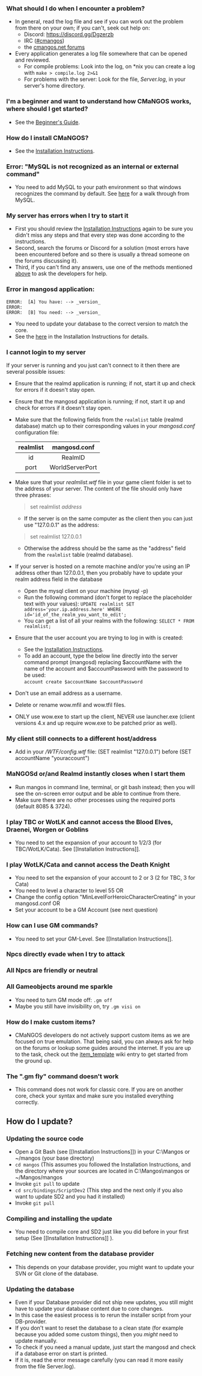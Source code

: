 ### What should I do when I encounter a problem?
* In general, read the log file and see if you can work out the problem from there on your own; if you can't, seek out help on:
  * Discord: https://discord.gg/Dgzerzb
  * IRC ([#cmangos](irc://irc.rizon.net/#cmangos))
  * the [cmangos.net forums](https://forum.cmangos.net/)
* Every application generates a log file somewhere that can be opened and reviewed.
  * For compile problems: Look into the log, on *nix you can create a log with `make > compile.log 2>&1`
  * For problems with the server: Look for the file, *Server.log*, in your server's home directory.

### I'm a beginner and want to understand how CMaNGOS works, where should I get started?
* See the [Beginner's Guide](Beginners-Guide-Home).

### How do I install CMaNGOS?
* See the [Installation Instructions](Installation-Instructions).

### Error: "MySQL is not recognized as an internal or external command"
* You need to add MySQL to your path environment so that windows recognizes the command by default. See [here](http://dev.mysql.com/doc/mysql-windows-excerpt/5.1/en/mysql-installation-windows-path.html) for a walk through from MySQL.

### My server has errors when I try to start it
* First you should review the [Installation Instructions](Installation-Instructions) again to be sure you didn't miss any steps and that every step was done according to the instructions.  
* Second, search the forums or Discord for a solution (most errors have been encountered before and so there is usually a thread someone on the forums discussing it).
* Third, if you can't find any answers, use one of the methods mentioned [above](#what-should-i-do-when-i-encounter-a-problem) to ask the developers for help.

### Error in mangosd application:
```
ERROR:  [A] You have: --> _version_  
ERROR:  
ERROR:  [B] You need: --> _version_
```
* You need to update your database to the correct version to match the core.
* See the [here](Installation-Instructions#basic-concept-of-database-filling) in the Installation Instructions for details.

### I cannot login to my server
If your server is running and you just can't connect to it then there are several possible issues:
* Ensure that the realmd application is running; if not, start it up and check for errors if it doesn't stay open.  
* Ensure that the mangosd application is running; if not, start it up and check for errors if it doesn't stay open.
* Make sure that the following fields from the `realmlist` table (realmd database) match up to their corresponding values in your _mangosd.conf_ configuration file:  

  | realmlist | mangosd.conf    |
  |:---------:|:---------------:|
  | id        | RealmID         |
  | port      | WorldServerPort |

* Make sure that your _realmlist.wtf_ file in your game client folder is set to the address of your server. The content of the file should only have three phrases:  
    >set realmlist _address_  

  * If the server is on the same computer as the client then you can just use "127.0.0.1" as the address:  
  >set realmlist 127.0.0.1  

  * Otherwise the address should be the same as the "address" field from the `realmlist` table (realmd database).  

* If your server is hosted on a remote machine and/or you're using an IP address other than 127.0.0.1, then you probably have to update your realm address field in the database
  * Open the mysql client on your machine (mysql -p)
  * Run the following command (don't forget to replace the placeholder text with your values): ```UPDATE realmlist SET address='your.ip.address.here' WHERE id='id_of_the_realm_you_want_to_edit';```
  * You can get a list of all your realms with the following: ```SELECT * FROM realmlist;```

* Ensure that the user account you are trying to log in with is created:
  * See the [Installation Instructions](Installation-Instructions).
  * To add an account, type the below line directly into the server command prompt (mangosd) replacing $accountName with the name of the account and $accountPassword with the password to be used:  
  `account create $accountName $accountPassword`

* Don't use an email address as a username.  

* Delete or rename wow.mfil and wow.tfil files.  

* ONLY use wow.exe to start up the client, NEVER use launcher.exe (client versions 4.x and up require wow.exe to be patched prior as well).

### My client still connects to a different host/address
* Add in your _/WTF/config.wtf_ file: (SET realmlist "127.0.0.1") before (SET accountName "youraccount")

### MaNGOSd or/and Realmd instantly closes when I start them
* Run mangos in command line, terminal, or git bash instead; then you will see the on-screen error output and be able to continue from there.
* Make sure there are no other processes using the required ports (default 8085 & 3724).

### I play TBC or WotLK and cannot access the Blood Elves, Draenei, Worgen or Goblins
* You need to set the expansion of your account to 1/2/3 (for TBC/WotLK/Cata). See [[Installation Instructions]].

### I play WotLK/Cata and cannot access the Death Knight
* You need to set the expansion of your account to 2 or 3 (2 for TBC, 3 for Cata)
* You need to level a character to level 55 OR
* Change the config option "MinLevelForHeroicCharacterCreating" in your mangosd.conf OR
* Set your account to be a GM Account (see next question)

### How can I use GM commands?
* You need to set your GM-Level. See [[Installation Instructions]].

### Npcs directly evade when I try to attack
### All Npcs are friendly or neutral
### All Gameobjects around me sparkle
* You need to turn GM mode off: `.gm off`
* Maybe you still have invisibility on, try `.gm visi on`  

### How do I make custom items?
* CMaNGOS developers do not actively support custom items as we are focused on true emulation. That being said, you can always ask for help on the forums or lookup some guides around the internet. If you are up to the task, check out the [item_template](Item_template) wiki entry to get started from the ground up.

### The ".gm fly" command doesn't work
* This command does not work for classic core. If you are on another core, check your syntax and make sure you installed everything correctly.  

## How do I update?

### Updating the source code
* Open a Git Bash (see [[Installation Instructions]]) in your C:\Mangos or ~/mangos (your base directory)
* `cd mangos` (This assumes you followed the Installation Instructions, and the directory where your sources are located in C:\Mangos\mangos or ~/Mangos/mangos
* Invoke `git pull` to update
* `cd src/bindings/ScriptDev2` (This step and the next only if you also want to update SD2 and you had it installed)
* Invoke `git pull`

### Compiling and installing the update
* You need to compile core and SD2 just like you did before in your first setup (See [[Installation Instructions]] ).

### Fetching new content from the database provider
* This depends on your database provider, you might want to update your SVN or Git clone of the database.

### Updating the database
* Even if your Database provider did not ship new updates, you still might have to update your database content due to core changes.
* In this case the easiest process is to rerun the installer script from your DB-provider.
* If you don't want to reset the database to a clean state (for example because you added some custom things), then you _might_ need to update manually.
* To check if you need a manual update, just start the mangosd and check if a database error on start is printed.
* If it is, read the error message carefully (you can read it more easily from the file Server.log).
